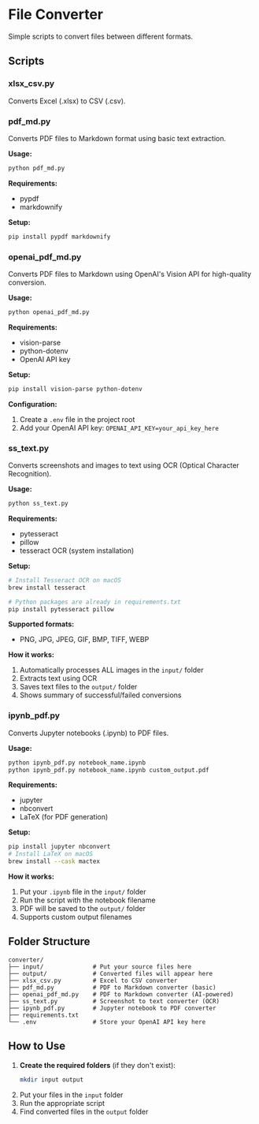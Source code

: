 # File Converter

Simple scripts to convert files between different formats.

## Scripts

### xlsx_csv.py
Converts Excel (.xlsx) to CSV (.csv).

### pdf_md.py
Converts PDF files to Markdown format using basic text extraction.

**Usage:**
```bash
python pdf_md.py
```

**Requirements:**
- pypdf
- markdownify

**Setup:**
```bash
pip install pypdf markdownify
```

### openai_pdf_md.py
Converts PDF files to Markdown using OpenAI's Vision API for high-quality conversion.

**Usage:**
```bash
python openai_pdf_md.py
```

**Requirements:**
- vision-parse
- python-dotenv
- OpenAI API key

**Setup:**
```bash
pip install vision-parse python-dotenv
```

**Configuration:**
1. Create a `.env` file in the project root
2. Add your OpenAI API key: `OPENAI_API_KEY=your_api_key_here`

### ss_text.py
Converts screenshots and images to text using OCR (Optical Character Recognition).

**Usage:**
```bash
python ss_text.py
```

**Requirements:**
- pytesseract
- pillow
- tesseract OCR (system installation)

**Setup:**
```bash
# Install Tesseract OCR on macOS
brew install tesseract

# Python packages are already in requirements.txt
pip install pytesseract pillow
```

**Supported formats:**
- PNG, JPG, JPEG, GIF, BMP, TIFF, WEBP

**How it works:**
1. Automatically processes ALL images in the `input/` folder
2. Extracts text using OCR
3. Saves text files to the `output/` folder
4. Shows summary of successful/failed conversions

### ipynb_pdf.py
Converts Jupyter notebooks (.ipynb) to PDF files.

**Usage:**
```bash
python ipynb_pdf.py notebook_name.ipynb
python ipynb_pdf.py notebook_name.ipynb custom_output.pdf
```

**Requirements:**
- jupyter
- nbconvert
- LaTeX (for PDF generation)

**Setup:**
```bash
pip install jupyter nbconvert
# Install LaTeX on macOS
brew install --cask mactex
```

**How it works:**
1. Put your `.ipynb` file in the `input/` folder
2. Run the script with the notebook filename
3. PDF will be saved to the `output/` folder
4. Supports custom output filenames

## Folder Structure
```
converter/
├── input/              # Put your source files here
├── output/             # Converted files will appear here
├── xlsx_csv.py         # Excel to CSV converter
├── pdf_md.py           # PDF to Markdown converter (basic)
├── openai_pdf_md.py    # PDF to Markdown converter (AI-powered)
├── ss_text.py          # Screenshot to text converter (OCR)
├── ipynb_pdf.py        # Jupyter notebook to PDF converter
├── requirements.txt
└── .env                # Store your OpenAI API key here
```

## How to Use
1. **Create the required folders** (if they don't exist):
   ```bash
   mkdir input output
   ```
2. Put your files in the `input` folder
3. Run the appropriate script
4. Find converted files in the `output` folder

